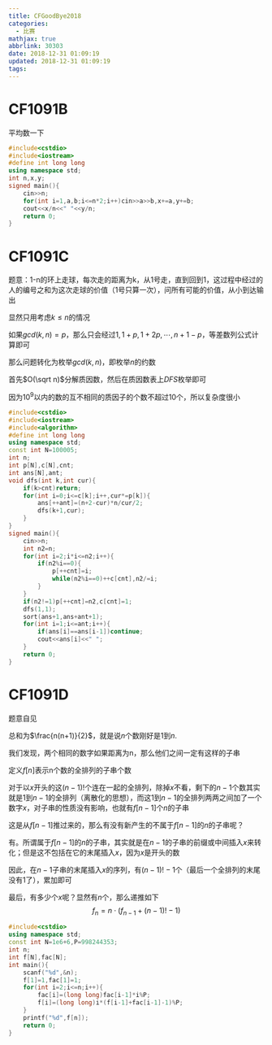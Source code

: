 ```yaml
---
title: CFGoodBye2018
categories:
  - 比赛
mathjax: true
abbrlink: 30303
date: 2018-12-31 01:09:19
updated: 2018-12-31 01:09:19
tags:
---
```


# CF1091B

平均数一下

```cpp
#include<cstdio>
#include<iostream>
#define int long long
using namespace std;
int n,x,y;
signed main(){
	cin>>n;
	for(int i=1,a,b;i<=n*2;i++)cin>>a>>b,x+=a,y+=b;
	cout<<x/n<<" "<<y/n;
	return 0;
}
```

# CF1091C

题意：1-n的环上走球，每次走的距离为k，从1号走，直到回到1，这过程中经过的人的编号之和为这次走球的价值（1号只算一次），问所有可能的价值，从小到达输出

显然只用考虑$k\leq n$的情况

如果$gcd(k,n)=p$，那么只会经过$1,1+p,1+2p,\cdots,n+1-p$，等差数列公式计算即可

那么问题转化为枚举$gcd(k,n)$，即枚举$n$的约数

首先$O(\sqrt n)$分解质因数，然后在质因数表上$DFS$枚举即可

因为$10^9$以内的数的互不相同的质因子的个数不超过10个，所以复杂度很小

```cpp
#include<cstdio>
#include<iostream>
#include<algorithm>
#define int long long
using namespace std;
const int N=100005;
int n;
int p[N],c[N],cnt;
int ans[N],ant;
void dfs(int k,int cur){
	if(k>cnt)return;
	for(int i=0;i<=c[k];i++,cur*=p[k]){
		ans[++ant]=(n+2-cur)*n/cur/2;
		dfs(k+1,cur);
	}
}
signed main(){
	cin>>n;
	int n2=n;
	for(int i=2;i*i<=n2;i++){
		if(n2%i==0){
			p[++cnt]=i;
			while(n2%i==0)++c[cnt],n2/=i;
		}
	}
	if(n2!=1)p[++cnt]=n2,c[cnt]=1;
	dfs(1,1);
	sort(ans+1,ans+ant+1);
	for(int i=1;i<=ant;i++){
		if(ans[i]==ans[i-1])continue;
		cout<<ans[i]<<" ";
	}
	return 0;
}
```

# CF1091D

题意自见

总和为$\frac{n(n+1)}{2}$，就是说$n$个数刚好是$1$到$n$.

我们发现，两个相同的数字如果距离为n，那么他们之间一定有这样的子串

定义$f[n]$表示n个数的全排列的子串个数

对于以$x$开头的这$(n-1)!$个连在一起的全排列，除掉$x$不看，剩下的$n-1$个数其实就是$1$到$n-1$的全排列（离散化的思想），而这$1$到$n-1$的全排列两两之间加了一个数字$x$，对子串的性质没有影响，也就有$f[n-1]$个$n$的子串

这是从$f[n-1]$推过来的，那么有没有新产生的不属于$f[n-1]$的$n$的子串呢？

有。所谓属于$f[n-1]​$的$n​$的子串，其实就是在$n-1​$的子串的前缀或中间插入$x​$来转化；但是这不包括在它的末尾插入$x​$，因为$x​$是开头的数

因此，在$n-1$子串的末尾插入$x$的序列，有$(n-1)!-1$个（最后一个全排列的末尾没有1了），累加即可

最后，有多少个$x$呢？显然有$n$个，那么递推如下
$$
f_n=n\cdot(f_{n-1}+(n-1)!-1)
$$

```cpp
#include<cstdio>
using namespace std;
const int N=1e6+6,P=998244353;
int n;
int f[N],fac[N];
int main(){
	scanf("%d",&n);
	f[1]=1,fac[1]=1;
	for(int i=2;i<=n;i++){
		fac[i]=(long long)fac[i-1]*i%P;
		f[i]=(long long)i*(f[i-1]+fac[i-1]-1)%P;
	}
	printf("%d",f[n]);
	return 0;
}
```

